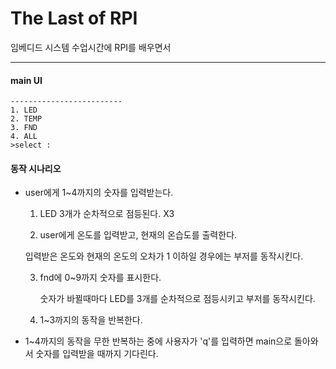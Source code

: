 # The Last of RPI

임베디드 시스템 수업시간에 RPI를 배우면서 

***

#### main UI

```
-------------------------
1. LED
2. TEMP
3. FND
4. ALL
>select : 
```



#### 동작 시나리오

- user에게 1~4까지의 숫자를 입력받는다.

  1. LED 3개가 순차적으로 점등된다. X3

  2.  user에게 온도를 입력받고, 현재의 온습도를 출력한다.

     입력받은 온도와 현재의 온도의 오차가 1 이하일 경우에는 부저를 동작시킨다.

  3. fnd에 0~9까지 숫자를 표시한다.

     숫자가 바뀔때마다 LED를 3개를 순차적으로 점등시키고 부저를 동작시킨다.

  4. 1~3까지의 동작을 반복한다.

- 1~4까지의 동작을 무한 반복하는 중에 사용자가 'q'를 입력하면 main으로 돌아와서 숫자를 입력받을 때까지 기다린다.



